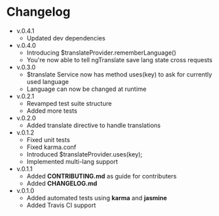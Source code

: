 # Changelog
* v.0.4.1
  * Updated dev dependencies
* v.0.4.0
  * Introducing $translateProvider.rememberLanguage()
  * You're now able to tell ngTranslate save lang state cross requests
* v.0.3.0
  * $translate Service now has method uses(key) to ask for currently used language
  * Language can now be changed at runtime
* v.0.2.1
  * Revamped test suite structure
  * Added more tests
* v.0.2.0
  * Added translate directive to handle translations
* v.0.1.2
  * Fixed unit tests
  * Fixed karma.conf
  * Introduced $translateProvider.uses(key);
  * Implemented multi-lang support
* v.0.1.1
  * Added **CONTRIBUTING.md** as guide for contributers
  * Added **CHANGELOG.md**
* v.0.1.0
  * Added automated tests using **karma** and **jasmine**
  * Added Travis CI support
